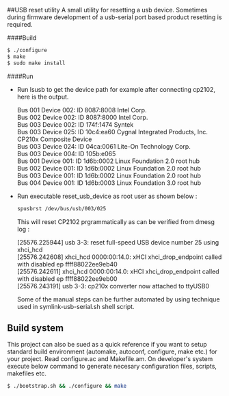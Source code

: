 ##USB reset utility
A small utility for resetting a usb device. Sometimes during firmware development of a usb-serial port based product resetting is required.

####Build

```sh
$ ./configure
$ make
$ sudo make install
```

####Run
- Run lsusb to get the device path for example after connecting cp2102, here is the output.

  Bus 001 Device 002: ID 8087:8008 Intel Corp.  
  Bus 002 Device 002: ID 8087:8000 Intel Corp.   
  Bus 003 Device 002: ID 174f:1474 Syntek   
  Bus 003 Device 025: ID 10c4:ea60 Cygnal Integrated Products, Inc. CP210x Composite Device  
  Bus 003 Device 024: ID 04ca:0061 Lite-On Technology Corp.   
  Bus 003 Device 004: ID 105b:e065   
  Bus 001 Device 001: ID 1d6b:0002 Linux Foundation 2.0 root hub  
  Bus 002 Device 001: ID 1d6b:0002 Linux Foundation 2.0 root hub  
  Bus 003 Device 001: ID 1d6b:0002 Linux Foundation 2.0 root hub  
  Bus 004 Device 001: ID 1d6b:0003 Linux Foundation 3.0 root hub  

- Run executable reset_usb_device as root user as shown below :  
  ```sh
  spusbrst /dev/bus/usb/003/025
  ```
  This will reset CP2102 prgrammatically as can be verified from dmesg log :  

  [25576.225944] usb 3-3: reset full-speed USB device number 25 using xhci_hcd  
  [25576.242608] xhci_hcd 0000:00:14.0: xHCI xhci_drop_endpoint called with disabled ep ffff88022ee9eb40  
  [25576.242611] xhci_hcd 0000:00:14.0: xHCI xhci_drop_endpoint called with disabled ep ffff88022ee9eb00  
  [25576.243191] usb 3-3: cp210x converter now attached to ttyUSB0  

  Some of the manual steps can be further automated by using technique used in symlink-usb-serial.sh shell script.

## Build system

This project can also be sued as a quick reference if you want to setup standard build environment (automake, autoconf, 
configure, make etc.) for your project. Read configure.ac and Makefile.am. On developer's system execute below command 
to generate necesary configuration files, scripts, makefiles etc.

```sh
$ ./bootstrap.sh && ./configure && make
```

